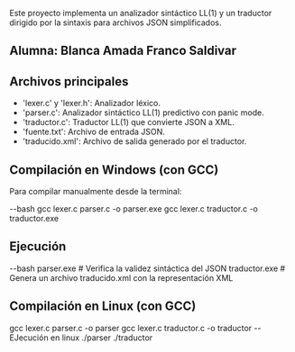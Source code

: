 Este proyecto implementa un analizador sintáctico LL(1) y un traductor dirigido por la sintaxis para archivos JSON simplificados.
## Alumna: Blanca Amada Franco Saldivar

## Archivos principales

- 'lexer.c' y 'lexer.h': Analizador léxico.
- 'parser.c': Analizador sintáctico LL(1) predictivo con panic mode.
- 'traductor.c': Traductor LL(1) que convierte JSON a XML.
- 'fuente.txt': Archivo de entrada JSON.
- 'traducido.xml': Archivo de salida generado por el traductor.

## Compilación en Windows (con GCC)
Para compilar manualmente desde la terminal:

--bash
gcc lexer.c parser.c -o parser.exe
gcc lexer.c traductor.c -o traductor.exe
## Ejecución
--bash
parser.exe       # Verifica la validez sintáctica del JSON
traductor.exe    # Genera un archivo traducido.xml con la representación XML

## Compilación en Linux (con GCC)
gcc lexer.c parser.c -o parser
gcc lexer.c traductor.c -o traductor
--EJecución en linux
./parser
./traductor

